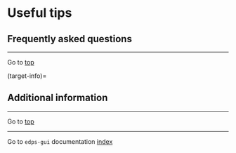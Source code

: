 <a name="top"></a>
# Useful tips


## Frequently asked questions

---
Go to [top](#top)

(target-info)=
## Additional information


---
Go to [top](#top)


---
Go to `edps-gui` documentation [index](../edpsgui/index)